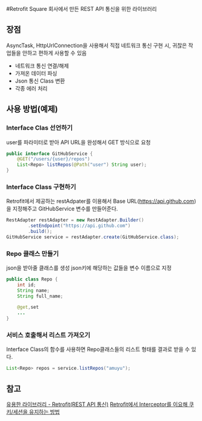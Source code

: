 #Retrofit
Square 회사에서 만든 REST API 통신을 위한 라이브러리
## 장점
AsyncTask, HttpUrlConnection을 사용해서 직접 네트워크 통신 구현 시, 귀찮은 작업들을 안하고 편하게 사용할 수 있음
- 네트워크 통신 연결/해제
- 가져온 데이터 파싱
- Json 통신 Class 변환
- 각종 에러 처리

## 사용 방법(예제)
### Interface Clas 선언하기
user를 파라미터로 받아 API URL을 완성해서 GET 방식으로 요청
```java
public interface GitHubService {
    @GET("/users/{user}/repos")
    List<Repo> listRepos(@Path("user") String user);
} 
```
### Interface Class 구현하기
Retrofit에서 제공하는 restAdpater를 이용해서 Base URL(https://api.github.com)을 지정해주고 GitHubService 변수를 만들어준다.
```java
RestAdapter restAdapter = new RestAdapter.Builder()
        .setEndpoint("https://api.github.com")
        .build();
GitHubService service = restAdapter.create(GitHubService.class);
```
### Repo 클래스 만들기
json을 받아줄 클래스를 생성 json키에 해당하는 값들을 변수 이름으로 지정
```java
public class Repo {
    int id;
    String name;
    String full_name;
    
    @get,set
    ...
}
```
### 서비스 호출해서 리스트 가져오기
Interface Class의 함수를 사용하면 Repo클래스들의 리스트 형태를 결과로 받을 수 있다.
```java
List<Repo> repos = service.listRepos("amuyu");
```  


## 참고
[유용한 라이브러리 - Retrofit(REST API 통신)](http://gun0912.tistory.com/30)
[Retrofit에서 Interceptor를 이요해 쿠키/세션을 유지하는 방법](http://gun0912.tistory.com/50)
